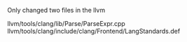 Only changed two files in the llvm

llvm/tools/clang/lib/Parse/ParseExpr.cpp
llvm/tools/clang/include/clang/Frontend/LangStandards.def